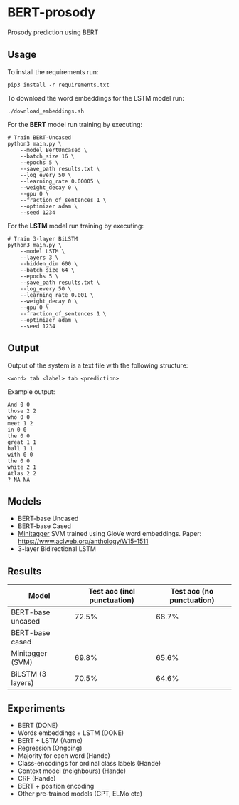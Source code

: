 # BERT-prosody
Prosody prediction using BERT

## Usage

To install the requirements run:

```console
pip3 install -r requirements.txt
```

To download the word embeddings for the LSTM model run:
```console
./download_embeddings.sh
```

For the **BERT** model run training by executing:

```console
# Train BERT-Uncased
python3 main.py \
    --model BertUncased \
    --batch_size 16 \
    --epochs 5 \
    --save_path results.txt \
    --log_every 50 \
    --learning_rate 0.00005 \
    --weight_decay 0 \
    --gpu 0 \
    --fraction_of_sentences 1 \
    --optimizer adam \
    --seed 1234
```

For the **LSTM** model run training by executing:
```console
# Train 3-layer BiLSTM
python3 main.py \
    --model LSTM \
    --layers 3 \
    --hidden_dim 600 \
    --batch_size 64 \
    --epochs 5 \
    --save_path results.txt \
    --log_every 50 \
    --learning_rate 0.001 \
    --weight_decay 0 \
    --gpu 0 \
    --fraction_of_sentences 1 \
    --optimizer adam \
    --seed 1234
```


## Output

Output of the system is a text file with the following structure:

```
<word> tab <label> tab <prediction>
```

Example output:
```
And 0 0
those 2 2
who 0 0
meet 1 2
in 0 0
the 0 0
great 1 1
hall 1 1
with 0 0
the 0 0
white 2 1
Atlas 2 2
? NA NA
```

## Models

* BERT-base Uncased
* BERT-base Cased
* [Minitagger](https://github.com/karlstratos/minitagger) SVM trained using GloVe word embeddings. Paper: https://www.aclweb.org/anthology/W15-1511
* 3-layer Bidirectional LSTM

## Results


| Model             | Test acc (incl punctuation) |Test acc (no punctuation) |
| ---               |  ---                        | ---                      |
| BERT-base uncased | 72.5%                       | 68.7%                    |
| BERT-base cased   |                             |                          |
| Minitagger (SVM)  | 69.8%                       | 65.6%                    |
| BiLSTM (3 layers) | 70.5%                       | 64.6%                    |



## Experiments

* BERT (DONE)
* Words embeddings + LSTM (DONE)
* BERT + LSTM (Aarne)
* Regression (Ongoing)
* Majority for each word (Hande)
* Class-encodings for ordinal class labels (Hande)
* Context model (neighbours) (Hande)
* CRF (Hande)
* BERT + position encoding
* Other pre-trained models (GPT, ELMo etc)
